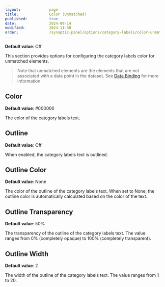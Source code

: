 ```yaml
---
layout:             page
title:              Color (Unmatched)
published:          true
date:               2024-09-14
modified:           2024-11-30
order:              /synoptic-panel/options/category-labels/color-unmatched
---
```

**Default value**: Off

This section provides options for configuring the category labels color for unmatched elements.

> Note that unmatched elements are the elements that are not associated with a data point in the dataset. See [Data Binding](../../concepts/data-binding.md) for more information.

## Color

**Default value**: #000000

The color of the category labels text.

## Outline

**Default value**: Off

When enabled, the category labels text is outlined.

## Outline Color

**Default value**: None

The color of the outline of the category labels text. When set to None, the outline color is automatically calculated based on the color of the text.

## Outline Transparency

**Default value**: 50%

The transparency of the outline of the category labels text. The value ranges from 0% (completely opaque) to 100% (completely transparent).

## Outline Width

**Default value**: 2

The width of the outline of the category labels text. The value ranges from 1 to 20.
